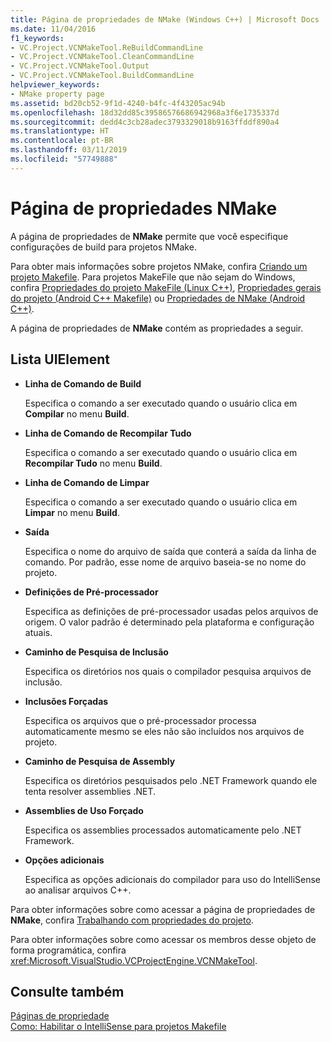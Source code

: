 ```yaml
---
title: Página de propriedades de NMake (Windows C++) | Microsoft Docs
ms.date: 11/04/2016
f1_keywords:
- VC.Project.VCNMakeTool.ReBuildCommandLine
- VC.Project.VCNMakeTool.CleanCommandLine
- VC.Project.VCNMakeTool.Output
- VC.Project.VCNMakeTool.BuildCommandLine
helpviewer_keywords:
- NMake property page
ms.assetid: bd20cb52-9f1d-4240-b4fc-4f43205ac94b
ms.openlocfilehash: 18d32dd85c39586576686942968a3f6e1735337d
ms.sourcegitcommit: dedd4c3cb28adec3793329018b9163ffddf890a4
ms.translationtype: HT
ms.contentlocale: pt-BR
ms.lasthandoff: 03/11/2019
ms.locfileid: "57749888"
---
```

# <a name="nmake-property-page"></a>Página de propriedades NMake

A página de propriedades de **NMake** permite que você especifique configurações de build para projetos NMake.

Para obter mais informações sobre projetos NMake, confira [Criando um projeto Makefile](../ide/creating-a-makefile-project.md). Para projetos MakeFile que não sejam do Windows, confira [Propriedades do projeto MakeFile (Linux C++)](../linux/prop-pages/makefile-linux.md), [Propriedades gerais do projeto (Android C++ Makefile)](/visualstudio/cross-platform/general-makefile-android-prop-page) ou [Propriedades de NMake (Android C++)](/visualstudio/cross-platform/nmake-android-prop-page).

A página de propriedades de **NMake** contém as propriedades a seguir.

## <a name="uielement-list"></a>Lista UIElement

- **Linha de Comando de Build**

   Especifica o comando a ser executado quando o usuário clica em **Compilar** no menu **Build**.

- **Linha de Comando de Recompilar Tudo**

   Especifica o comando a ser executado quando o usuário clica em **Recompilar Tudo** no menu **Build**.

- **Linha de Comando de Limpar**

   Especifica o comando a ser executado quando o usuário clica em **Limpar** no menu **Build**.

- **Saída**

   Especifica o nome do arquivo de saída que conterá a saída da linha de comando. Por padrão, esse nome de arquivo baseia-se no nome do projeto.

- **Definições de Pré-processador**

   Especifica as definições de pré-processador usadas pelos arquivos de origem. O valor padrão é determinado pela plataforma e configuração atuais.

- **Caminho de Pesquisa de Inclusão**

   Especifica os diretórios nos quais o compilador pesquisa arquivos de inclusão.

- **Inclusões Forçadas**

   Especifica os arquivos que o pré-processador processa automaticamente mesmo se eles não são incluídos nos arquivos de projeto.

- **Caminho de Pesquisa de Assembly**

   Especifica os diretórios pesquisados pelo .NET Framework quando ele tenta resolver assemblies .NET.

- **Assemblies de Uso Forçado**

   Especifica os assemblies processados automaticamente pelo .NET Framework.

- **Opções adicionais**

   Especifica as opções adicionais do compilador para uso do IntelliSense ao analisar arquivos C++.

Para obter informações sobre como acessar a página de propriedades de **NMake**, confira [Trabalhando com propriedades do projeto](../ide/working-with-project-properties.md).

Para obter informações sobre como acessar os membros desse objeto de forma programática, confira <xref:Microsoft.VisualStudio.VCProjectEngine.VCNMakeTool>.

## <a name="see-also"></a>Consulte também

[Páginas de propriedade](../ide/property-pages-visual-cpp.md)<br>
[Como: Habilitar o IntelliSense para projetos Makefile](../ide/how-to-enable-intellisense-for-makefile-projects.md)
